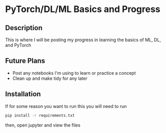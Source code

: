 # PyTorch/DL/ML Basics and Progress

## Description
This is where I will be posting my progress in learning the basics of ML, DL, and PyTorch

## Future Plans
- Post any notebooks I'm using to learn or practice a concept
- Clean up and make tidy for any later


## Installation
If for some reason you want to run this you will need to run

```sh
pip install -r requirements.txt
```
then, open jupyter and view the files